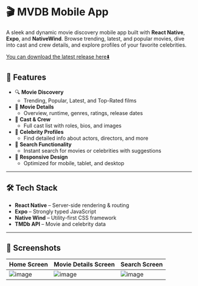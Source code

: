 # 🎬 MVDB Mobile App

A sleek and dynamic movie discovery mobile app built with **React Native**, **Expo**, and **NativeWind**. Browse trending, latest, and popular movies, dive into cast and crew details, and explore profiles of your favorite celebrities.

[You can download the latest release here⬇️](../../releases/latest)


## 🚀 Features

- 🔍 **Movie Discovery**
  - Trending, Popular, Latest, and Top-Rated films
- 🎥 **Movie Details**
  - Overview, runtime, genres, ratings, release dates
- 👥 **Cast & Crew**
  - Full cast list with roles, bios, and images
- 🌟 **Celebrity Profiles**
  - Find detailed info about actors, directors, and more
- 🔎 **Search Functionality**
  - Instant search for movies or celebrities with suggestions
- 📱 **Responsive Design**
  - Optimized for mobile, tablet, and desktop

---

## 🛠️ Tech Stack

- **React Native** – Server-side rendering & routing
- **Expo** – Strongly typed JavaScript
- **Native Wind** – Utility-first CSS framework
- **TMDb API** – Movie and celebrity data

---

## 📸 Screenshots

<!-- Add actual screenshots here -->
| Home Screen | Movie Details Screen | Search Screen |
|----------|--------------|-------------------|
| ![image](https://res.cloudinary.com/qntum/image/upload/v1758546035/mvdb-home-screen_mgyhri.jpg) | ![image](https://res.cloudinary.com/qntum/image/upload/v1758546035/mvdb-details-screen_pg7xhw.jpg) | ![image](https://res.cloudinary.com/qntum/image/upload/v1758546035/mvdb-search-screen_iax2jk.jpg)
